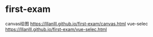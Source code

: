 # first-exam
canvas绘图  https://lllanlll.github.io/first-exam/canvas.html
vue-selec  https://lllanlll.github.io/first-exam/vue-selec.html
